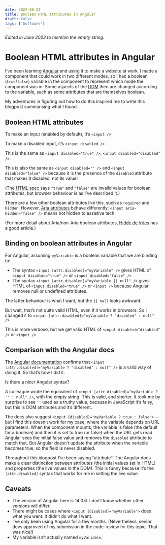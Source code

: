 ```yaml
---
date: 2022-08-22
title: Boolean HTML attributes in Angular
draft: false
tags: ['Software']
---
```


_Edited in June 2023 to mention the empty string._

# Boolean HTML attributes in Angular

I’ve been learning [Angular](https://angular.io) and using it to make a website at work. I made a component that could work in two different modes, so I had a boolean (`true`/`false`) variable in the component to represent which mode the component was in. Some aspects of the [DOM](https://developer.mozilla.org/en-US/docs/Web/API/Document_Object_Model/Introduction) then are changed according to the variable, such as some attributes that are themselves boolean.

My adventures in figuring out how to do this inspired me to write this blogpost summarising what I found.

## Boolean HTML attributes

To make an input (enabled by default), it’s `<input />`

To make a disabled input, it’s `<input disabled />`

This is the same as `<input disabled="true" />`, `<input disabled="disabled" />`.

This is also the same as `<input disabled="" />` and `<input disabled="false" />` because it is the presence of the `disabled` attribute that makes it disabled, not its value!

(The [HTML spec](https://html.spec.whatwg.org/multipage/common-microsyntaxes.html#boolean-attributes) says `"true"` and `"false"` are invalid values for boolean attributes, but browser behaviour is as I’ve described it.)

There are a few other boolean attributes like this, such as `required` and `hidden`. However, [Aria attributes](https://developer.mozilla.org/en-US/docs/Web/Accessibility/ARIA/Attributes) behave differently: `<input aria-hidden="false" />` means not hidden to assistive tech.

(For more detail about Aria/non-Aria boolean attributes, [Hidde de Vries](https://hidde.blog/boolean-attributes-in-html-and-aria-whats-the-difference/) has a good article.)

## Binding on boolean attributes in Angular

For Angular, assuming `myVariable` is a boolean variable that we are binding to:

- The syntax `<input [attr.disabled]="myVariable" />` gives HTML of `<input disabled="true" />` or `<input disabled="false" />`
- The syntax `<input [attr.disabled]="myVariable || null" />` gives HTML of `<input disabled="true" />` or `<input />` because Angular removes null or undefined attributes.

The latter behaviour is what I want, but the `|| null` looks awkward.

But wait, that’s not quite valid HTML, even if it works in browsers. So I changed it to `<input [attr.disabled]="myVariable ? 'disabled' : null" />`

This is more verbose, but we get valid HTML of `<input disabled="disabled" />` or `<input />`

## Comparison with the Angular docs

The [Angular documentation](https://angular.io/guide/binding-syntax#example-2-a-disabled-button) confirms that `<input [attr.disabled]="myVariable ? 'disabled' : null" />` is a valid way of doing it. So that’s how I did it.

Is there a nicer Angular syntax?

A colleague wrote the equivalent of `<input [attr.disabled]="myVariable ? '' : null" />`, with the empty string. This is valid, and shorter. It took me by surprise to see `''` used as a truthy value, because in JavaScript it’s falsy, but this is DOM attributes and it’s different.

The docs also suggest `<input [disabled]="myVariable ? true : false">` — but I find this doesn’t work for my case, where the variable depends on URL parameters. When the component mounts, the variable is false (the default for a boolean) and then it is set to true (or false) when the URL gets read. Angular sees the initial false value and removes the `disabled` attribute to match that. But Angular doesn’t update the attribute when the variable becomes true, so the field is never disabled.

Throughout this blogpost I’ve been saying “attribute”. The Angular docs make a clear distinction between attributes (the initial values set in HTML) and properties (the live values in the DOM). This is funny because it’s the `[attr.disabled]` syntax that works for me in setting the live value.

## Caveats

- The version of Angular here is 14.0.6. I don’t know whether other versions will differ.
- There might be cases where `<input [disabled]="myVariable">` does what you want. It didn’t do what I want.
- I’ve only been using Angular for a few months. (Nevertheless, senior devs approved of my submission in the code-review for this topic. That was nice!)
- My variable isn’t actually named `myVariable`.
